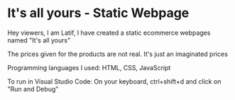 # It's all yours - Static Webpage
Hey viewers, I am Latif, I have created a static ecommerce webpages named "It's all yours"

The prices given for the products are not real. It's just an imaginated prices

Programming languages I used: HTML, CSS, JavaScript

To run in Visual Studio Code: On your keyboard, ctrl+shift+d and click on "Run and Debug"
